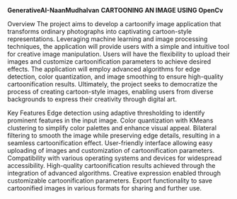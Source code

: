 **GenerativeAI-NaanMudhalvan**
**CARTOONING AN IMAGE USING OpenCv**

Overview
The project aims to develop a cartoonify image application that transforms ordinary photographs into captivating cartoon-style representations. Leveraging machine learning and image processing techniques, the application will provide users with a simple and intuitive tool for creative image manipulation. Users will have the flexibility to upload their images and customize cartoonification parameters to achieve desired effects. The application will employ advanced algorithms for edge detection, color quantization, and image smoothing to ensure high-quality cartoonification results. Ultimately, the project seeks to democratize the process of creating cartoon-style images, enabling users from diverse backgrounds to express their creativity through digital art.

Key Features
Edge detection using adaptive thresholding to identify prominent features in the input image.
Color quantization with KMeans clustering to simplify color palettes and enhance visual appeal.
Bilateral filtering to smooth the image while preserving edge details, resulting in a seamless cartoonification effect.
User-friendly interface allowing easy uploading of images and customization of cartoonification parameters.
Compatibility with various operating systems and devices for widespread accessibility.
High-quality cartoonification results achieved through the integration of advanced algorithms.
Creative expression enabled through customizable cartoonification parameters.
Export functionality to save cartoonified images in various formats for sharing and further use.



